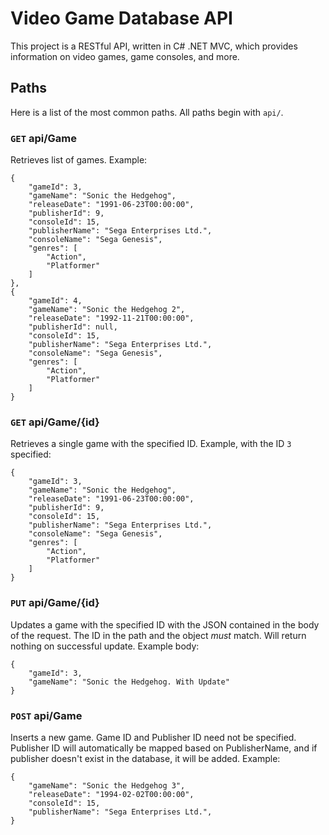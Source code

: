 # Video Game Database API

This project is a RESTful API, written in C# .NET MVC, which provides information on video games, game consoles, and more.

## Paths
Here is a list of the most common paths. All paths begin with `api/`.

### `GET` api/Game
Retrieves list of games. Example:
```
{
    "gameId": 3,
    "gameName": "Sonic the Hedgehog",
    "releaseDate": "1991-06-23T00:00:00",
    "publisherId": 9,
    "consoleId": 15,
    "publisherName": "Sega Enterprises Ltd.",
    "consoleName": "Sega Genesis",
    "genres": [
        "Action",
        "Platformer"
    ]
},
{
    "gameId": 4,
    "gameName": "Sonic the Hedgehog 2",
    "releaseDate": "1992-11-21T00:00:00",
    "publisherId": null,
    "consoleId": 15,
    "publisherName": "Sega Enterprises Ltd.",
    "consoleName": "Sega Genesis",
    "genres": [
        "Action",
        "Platformer"
    ]
}
```

### `GET` api/Game/{id}
Retrieves a single game with the specified ID. Example, with the ID `3` specified:
```
{
    "gameId": 3,
    "gameName": "Sonic the Hedgehog",
    "releaseDate": "1991-06-23T00:00:00",
    "publisherId": 9,
    "consoleId": 15,
    "publisherName": "Sega Enterprises Ltd.",
    "consoleName": "Sega Genesis",
    "genres": [
        "Action",
        "Platformer"
    ]
}
```

### `PUT` api/Game/{id}
Updates a game with the specified ID with the JSON contained in the body of the request. The ID in the path and the object _must_ match. Will return nothing on successful update. Example body:
```
{
    "gameId": 3,
    "gameName": "Sonic the Hedgehog. With Update"
}
```

### `POST` api/Game
Inserts a new game. Game ID and Publisher ID need not be specified. Publisher ID will automatically be mapped based on PublisherName, and if publisher doesn't exist in the database, it will be added. Example:
```
{
    "gameName": "Sonic the Hedgehog 3",
    "releaseDate": "1994-02-02T00:00:00",
    "consoleId": 15,
    "publisherName": "Sega Enterprises Ltd.",
}
```